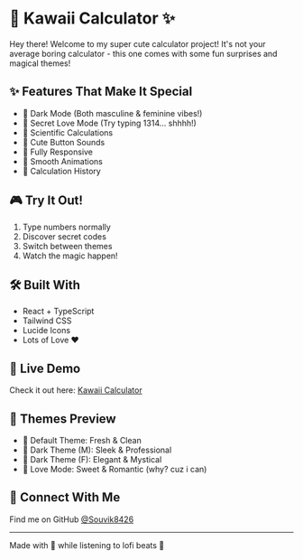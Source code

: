 # 🌸 Kawaii Calculator ✨

Hey there! Welcome to my super cute calculator project! It's not your average boring calculator - this one comes with some fun surprises and magical themes! 

## ✨ Features That Make It Special

- 🌙 Dark Mode (Both masculine & feminine vibes!)
- 💝 Secret Love Mode (Try typing 1314... shhhh!)
- 🧮 Scientific Calculations
- 🎵 Cute Button Sounds
- 📱 Fully Responsive
- 💫 Smooth Animations
- 📝 Calculation History

## 🎮 Try It Out!

1. Type numbers normally
2. Discover secret codes
3. Switch between themes
4. Watch the magic happen!

## 🛠️ Built With

- React + TypeScript
- Tailwind CSS
- Lucide Icons
- Lots of Love ❤️

## 🌈 Live Demo

Check it out here: [Kawaii Calculator](your-demo-link)

## 🎨 Themes Preview

- 🌸 Default Theme: Fresh & Clean
- 🌙 Dark Theme (M): Sleek & Professional
- 🌺 Dark Theme (F): Elegant & Mystical
- 💝 Love Mode: Sweet & Romantic (why? cuz i can)

## 👋 Connect With Me

Find me on GitHub [@Souvik8426](https://github.com/Souvik8426)

---

Made with 💖 while listening to lofi beats 🎵

